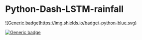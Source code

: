 # Python-Dash-LSTM-rainfall
[![Generic badge]https://img.shields.io/badge/-python-blue.svg)](https://shields.io/)

[![Generic badge](https://img.shields.io/badge/language-python-blue.svg)](https://shields.io/)

